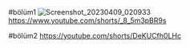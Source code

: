 #bölüm1
![Screenshot_20230409_020933](https://user-images.githubusercontent.com/118223063/230751143-f6620bc4-de10-4aec-84be-5e3482bcc97e.jpg)
https://www.youtube.com/shorts/_8_5m3pBR9s


#bölüm2
https://youtube.com/shorts/DeKUCfh0LHc
